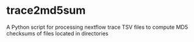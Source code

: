 # trace2md5sum
A Python script for processing nextflow trace TSV files to compute MD5 checksums of files located in directories

